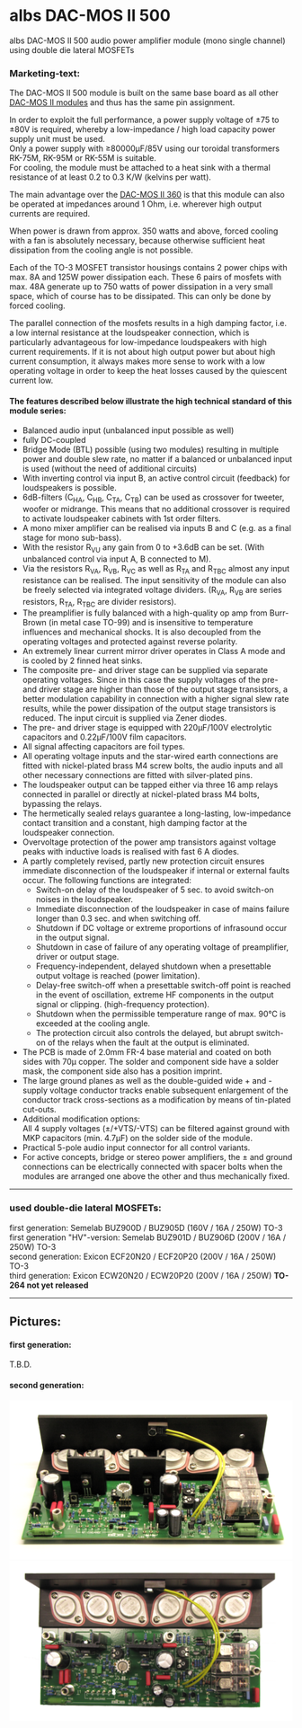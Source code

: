 
# albs DAC-MOS II 500

albs DAC-MOS II 500 audio power amplifier module (mono single channel)  
using double die lateral MOSFETs
### Marketing-text: 
The DAC-MOS II 500 module is built on the same base board as all other [DAC-MOS II modules](https://github.com/analoghifi/albs-DAC-MOS-II-360-240-120) and thus has the same pin assignment.  
  
In order to exploit the full performance, a power supply voltage of ±75 to ±80V is required, whereby a low-impedance / high load capacity power supply unit must be used.  
Only a power supply with ≥80000µF/85V using our toroidal transformers RK-75M, RK-95M or RK-55M is suitable.  
For cooling, the module must be attached to a heat sink with a thermal resistance of at least 0.2 to 0.3 K/W (kelvins per watt).  
  
The main advantage over the [DAC-MOS II 360](https://github.com/analoghifi/albs-DAC-MOS-II-360-240-120) is that this module can also be operated at impedances around 1 Ohm, i.e. wherever high output currents are required.  
  
When power is drawn from approx. 350 watts and above, forced cooling with a fan is absolutely necessary, because otherwise sufficient heat dissipation from the cooling angle is not possible.  
  
Each of the TO-3 MOSFET transistor housings contains 2 power chips with max. 8A and 125W power dissipation each. These 6 pairs of mosfets with max. 48A generate up to 750 watts of power dissipation in a very small space, which of course has to be dissipated. This can only be done by forced cooling.  
  
The parallel connection of the mosfets results in a high damping factor, i.e. a low internal resistance at the loudspeaker connection, which is particularly advantageous for low-impedance loudspeakers with high current requirements. If it is not about high output power but about high current consumption, it always makes more sense to work with a low operating voltage in order to keep the heat losses caused by the quiescent current low.  
#### The features described below illustrate the high technical standard of this module series: 
* Balanced audio input (unbalanced input possible as well)  
* fully DC-coupled  
* Bridge Mode (BTL) possible (using two modules) resulting in multiple power and double slew rate, no matter if a balanced or unbalanced input is used (without the need of additional circuits)  
* With inverting control via input B, an active control circuit (feedback) for loudspeakers is possible.  
* 6dB-filters (C<sub>HA</sub>, C<sub>HB</sub>, C<sub>TA</sub>, C<sub>TB</sub>) can be used as crossover for tweeter, woofer or midrange. This means that no additional crossover is required to activate loudspeaker cabinets with 1st order filters.  
* A mono mixer amplifier can be realised via inputs B and C (e.g. as a final stage for mono sub-bass).  
* With the resistor R<sub>VU</sub> any gain from 0 to +3.6dB can be set. (With unbalanced control via input A, B connected to M).  
* Via the resistors R<sub>VA</sub>, R<sub>VB</sub>, R<sub>VC</sub> as well as R<sub>TA</sub> and R<sub>TBC</sub> almost any input resistance can be realised. The input sensitivity of the module can also be freely selected via integrated voltage dividers. (R<sub>VA</sub>, R<sub>VB</sub> are series resistors, R<sub>TA</sub>, R<sub>TBC</sub> are divider resistors).  
* The preamplifier is fully balanced with a high-quality op amp from Burr-Brown (in metal case TO-99) and is insensitive to temperature influences and mechanical shocks. It is also decoupled from the operating voltages and protected against reverse polarity.  
* An extremely linear current mirror driver operates in Class A mode and is cooled by 2 finned heat sinks.  
* The composite pre- and driver stage can be supplied via separate operating voltages. Since in this case the supply voltages of the pre- and driver stage are higher than those of the output stage transistors, a better modulation capability in connection with a higher signal slew rate results, while the power dissipation of the output stage transistors is reduced. The input circuit is supplied via Zener diodes.  
* The pre- and driver stage is equipped with 220µF/100V electrolytic capacitors and 0.22µF/100V film capacitors.  
* All signal affecting capacitors are foil types.  
* All operating voltage inputs and the star-wired earth connections are fitted with nickel-plated brass M4 screw bolts, the audio inputs and all other necessary connections are fitted with silver-plated pins.  
* The loudspeaker output can be tapped either via three 16 amp relays connected in parallel or directly at nickel-plated brass M4 bolts, bypassing the relays.  
* The hermetically sealed relays guarantee a long-lasting, low-impedance contact transition and a constant, high damping factor at the loudspeaker connection.  
* Overvoltage protection of the power amp transistors against voltage peaks with inductive loads is realised with fast 6 A diodes.  
* A partly completely revised, partly new protection circuit ensures immediate disconnection of the loudspeaker if internal or external faults occur. The following functions are integrated:  
    * Switch-on delay of the loudspeaker of 5 sec. to avoid switch-on noises in the loudspeaker.  
    * Immediate disconnection of the loudspeaker in case of mains failure longer than 0.3 sec. and when switching off.  
    * Shutdown if DC voltage or extreme proportions of infrasound occur in the output signal.  
    * Shutdown in case of failure of any operating voltage of preamplifier, driver or output stage.  
    * Frequency-independent, delayed shutdown when a presettable output voltage is reached (power limitation).  
    * Delay-free switch-off when a presettable switch-off point is reached in the event of oscillation, extreme HF components in the output signal or clipping. (high-frequency protection).  
    * Shutdown when the permissible temperature range of max. 90°C is exceeded at the cooling angle.  
    * The protection circuit also controls the delayed, but abrupt switch-on of the relays when the fault at the output is eliminated.  
* The PCB is made of 2.0mm FR-4 base material and coated on both sides with 70µ copper. The solder and component side have a solder mask, the component side also has a position imprint.  
* The large ground planes as well as the double-guided wide + and - supply voltage conductor tracks enable subsequent enlargement of the conductor track cross-sections as a modification by means of tin-plated cut-outs.  
* Additional modification options:  
All 4 supply voltages (±/+VTS/-VTS) can be filtered against ground with MKP capacitors (min. 4.7µF) on the solder side of the module.  
* Practical 5-pole audio input connector for all control variants.  
* For active concepts, bridge or stereo power amplifiers, the ± and ground connections can be electrically connected with spacer bolts when the modules are arranged one above the other and thus mechanically fixed.  

----

### used double-die lateral MOSFETs:  
first generation: Semelab BUZ900D / BUZ905D (160V / 16A / 250W) TO-3  
first generation "HV"-version: Semelab BUZ901D / BUZ906D (200V / 16A / 250W) TO-3  
second generation: Exicon ECF20N20 / ECF20P20 (200V / 16A / 250W) TO-3  
third generation: Exicon ECW20N20 / ECW20P20 (200V / 16A / 250W) **TO-264  not yet released**  

----

## Pictures:
#### first generation:  
T.B.D.  

  
#### second generation:  
<img src="/Pics/Albs_DAC-MOS_500__Exicon_1.png">  
  
<img src="/Pics/Albs_DAC-MOS_500__Exicon_2.png">


